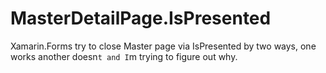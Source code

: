 # MasterDetailPage.IsPresented
Xamarin.Forms try to close Master page via IsPresented by two ways, one works another doesn`t and I`m trying to figure out why.
